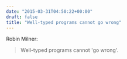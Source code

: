 ```yaml
---
date: "2015-03-31T04:50:22+00:00"
draft: false
title: "Well-typed programs cannot go wrong"
---
```

Robin Milner:

>Well-typed programs cannot 'go wrong'.
